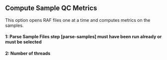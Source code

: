 ## Compute Sample QC Metrics

This option opens RAF files one at a time and computes metrics on the samples.

#### 1: Parse Sample Files step [parse-samples] must have been run already or must be selected

#### 2: Number of threads
